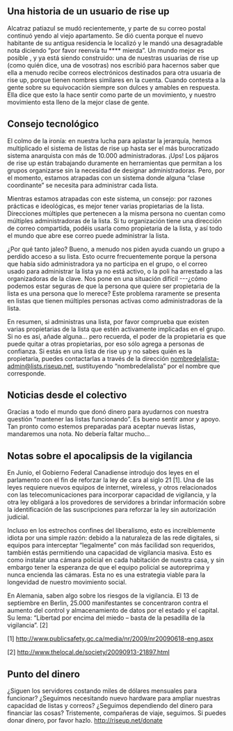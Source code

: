 ## Una historia de un usuario de rise up

Alcatraz patiazul se mudó recientemente, y parte de su correo postal
continuó yendo al viejo apartamento. Se dió cuenta porque el nuevo
habitante de su antigua residencia le localizó y le mandó una
desagradable nota diciendo “por favor reenvía tu **** mierda”. Un mundo
mejor es posible , y ya está siendo construido: una de nuestras usuarias
de rise up (como quién dice, una de vosotras) nos escribió para hacernos
saber que ella a menudo recibe correos electrónicos destinados para otra
usuaria de rise up, porque tienen nombres similares en la cuenta. Cuando
contesta a la gente sobre su equivocación siempre son dulces y amables
en respuesta. Ella dice que esto la hace sentir como parte de un
movimiento, y nuestro movimiento esta lleno de la mejor clase de gente.


## Consejo tecnológico

El colmo de la ironía: en nuestra lucha para aplastar la jerarquía,
hemos multiplicado el sistema de listas de rise up hasta ser el más
burocratizado sistema anarquista con más de 10.000 administradoras.
¡Ups! Los pájaros de rise up están trabajando duramente en herramientas
que permitan a los grupos organizarse sin la necesidad de designar
administradoras. Pero, por el momento, estamos atrapadas con un sistema
donde alguna “clase coordinante” se necesita para administrar cada lista.

Mientras estamos atrapadas con este sistema, un consejo: por razones
prácticas e ideológicas, es mejor tener varias propietarias de la lista.
Direcciones múltiples que pertenecen a la misma persona no cuentan como
múltiples administradoras de la lista. Si tu organización tiene una
dirección de correo compartida, podéis usarla como propietaria de la
lista, y así todo el mundo que abre ese correo puede administrar la lista.

¿Por qué tanto jaleo? Bueno, a menudo nos piden ayuda cuando un grupo a
perdido acceso a su lista. Esto ocurre frecuentemente porque la persona
que había sido administradora ya no participa en el grupo, o el correo
usado para administrar la lista ya no está activo, o la poli ha
arrestado a las organizadoras de la clave. Nos pone en una situación
difícil ---¿cómo podemos estar seguras de que la persona que quiere ser
propietaria de la lista es una persona que lo merece? Este problema
raramente se presenta en listas que tienen múltiples personas activas
como administradoras de la lista.

En resumen, si administras una lista, por favor comprueba que existen
varias propietarias de la lista que estén activamente implicadas en el
grupo. Si no es así, añade alguna... pero recuerda, el poder de la
propietaria es que puede quitar a otras propietarias, por eso sólo
agrega a personas de confianza. Si estás en una lista de rise up y no
sabes quién es la propietaria, puedes contactarlas a través de la
dirección nombredelalista-admin@lists.riseup.net, sustituyendo
“nombredelalista” por el nombre que corresponde.


## Noticias desde el colectivo

Gracias a todo el mundo que donó dinero para ayudarnos con nuestra
questión “mantener las listas funcionando”. Es bueno sentir amor y
apoyo. Tan pronto como estemos preparadas para aceptar nuevas listas,
mandaremos una nota. No debería faltar mucho...


## Notas sobre el apocalipsis de la vigilancia

En Junio, el Gobierno Federal Canadiense introdujo dos leyes en el
parlamento con el fin de reforzar la ley de cara al siglo 21 [1]. Una de
las leyes requiere nuevos equipos de internet, wireless, y otros
relacionados con las telecomunicaciones para incorporar capacidad de
vigilancia, y la otra ley obligará a los provedores de servidores a
brindar información sobre la identificación de las suscripciones para
reforzar la ley sin autorización judicial.

Incluso en los estrechos confines del liberalismo, esto es
increiblemente idiota por una simple razón: debido a la naturaleza de
las rede digitales, si equipos para interceptar “legalmente” con más
facilidad son requeridos, también estás permitiendo una capacidad de
vigilancia masiva. Esto es como instalar una cámara policial en cada
habitación de nuestra casa, y sin embargo tener la esperanza de que el
equipo policial se autoreprima y nunca encienda las cámaras. Esta no es
una estrategia viable para la longevidad de nuestro movimiento social.

En Alemania, saben algo sobre los riesgos de la vigilancia. El 13 de
septiembre en Berlin, 25.000 manifestantes se concentraron contra el
aumento del control y almacenamiento de datos por el estado y el
capital. Su lema: “Libertad por encima del miedo – basta de la pesadilla
de la vigilancia”. [2]

[1] http://www.publicsafety.gc.ca/media/nr/2009/nr20090618-eng.aspx

[2] http://www.thelocal.de/society/20090913-21897.html


## Punto del dinero

¿Siguen los servidores costando miles de dólares mensuales para
funcionar? ¿Seguimos necesitando nuevo hardware para ampliar nuestras
capacidad de listas y correos? ¿Seguimos dependiendo del dinero para
financiar las cosas? Tristemente, compañeras de viaje, seguimos. Si
puedes donar dinero, por favor hazlo.  http://riseup.net/donate
